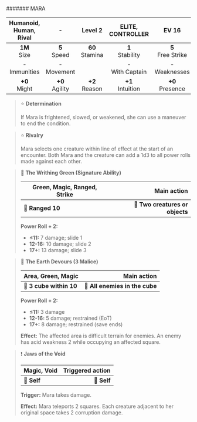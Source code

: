 ####### MARA

| Humanoid, Human, Rival |         -         |      Level 2      |   ELITE, CONTROLLER   |        EV 16         |
|:----------------------:|:-----------------:|:-----------------:|:---------------------:|:--------------------:|
|     **1M**<br>Size     |  **5**<br>Speed   | **60**<br>Stamina |  **1**<br>Stability   | **5**<br>Free Strike |
|  **-**<br>Immunities   | **-**<br>Movement |                   | **-**<br>With Captain | **-**<br>Weaknesses  |
|    **+0**<br>Might     | **+0**<br>Agility | **+2**<br>Reason  |  **+1**<br>Intuition  |  **+0**<br>Presence  |

> ⭐️ **Determination**
> 
> If Mara is frightened, slowed, or weakened, she can use a maneuver to end the condition.

> ⭐️ **Rivalry**
> 
> Mara selects one creature within line of effect at the start of an encounter. Both Mara and the creature can add a 1d3 to all power rolls made against each other.

> 🏹 **The Writhing Green (Signature Ability)**
> 
> | **Green, Magic, Ranged, Strike** |                 **Main action** |
> |----------------------------------|--------------------------------:|
> | **📏 Ranged 10**                 | **🎯 Two creatures or objects** |
> 
> **Power Roll + 2:**
> 
> - **≤11:** 7 damage; slide 1
> - **12-16:** 10 damage; slide 2
> - **17+:** 13 damage; slide 3

> 🔳 **The Earth Devours (3 Malice)**
> 
> | **Area, Green, Magic**  |                **Main action** |
> |-------------------------|-------------------------------:|
> | **📏 3 cube within 10** | **🎯 All enemies in the cube** |
> 
> **Power Roll + 2:**
> 
> - **≤11:** 3 damage
> - **12-16:** 5 damage; restrained (EoT)
> - **17+:** 8 damage; restrained (save ends)
> 
> **Effect:** The affected area is difficult terrain for enemies. An enemy has acid weakness 2 while occupying an affected square.

> ❗️ **Jaws of the Void**
> 
> | **Magic, Void** | **Triggered action** |
> |-----------------|---------------------:|
> | **📏 Self**     |          **🎯 Self** |
> 
> **Trigger:** Mara takes damage.
> 
> **Effect:** Mara teleports 2 squares. Each creature adjacent to her original space takes 2 corruption damage.
